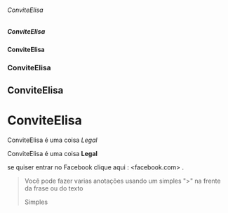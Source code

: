 ###### ConviteElisa
#####  ConviteElisa
####   ConviteElisa
###    ConviteElisa
##     ConviteElisa
#      ConviteElisa

ConviteElisa é uma coisa *Legal*

ConviteElisa é uma coisa **Legal**

se quiser entrar no Facebook clique aqui : <facebook.com> .

>Você pode fazer varias anotações usando um simples ">" na frente da frase ou do texto
>
> Simples
